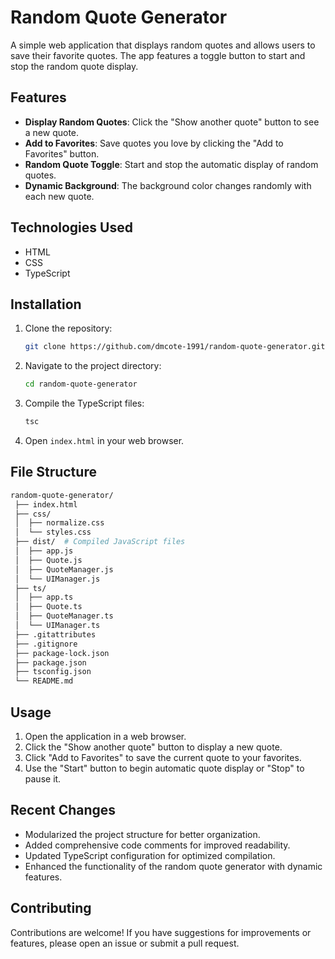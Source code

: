 # Random Quote Generator

A simple web application that displays random quotes and allows users to save their favorite quotes. The app features a toggle button to start and stop the random quote display.

## Features

- **Display Random Quotes**: Click the "Show another quote" button to see a new quote.
- **Add to Favorites**: Save quotes you love by clicking the "Add to Favorites" button.
- **Random Quote Toggle**: Start and stop the automatic display of random quotes.
- **Dynamic Background**: The background color changes randomly with each new quote.

## Technologies Used

- HTML
- CSS
- TypeScript

## Installation

1. Clone the repository:
   ```bash
   git clone https://github.com/dmcote-1991/random-quote-generator.git

2. Navigate to the project directory:
   ```bash
   cd random-quote-generator

3. Compile the TypeScript files:
   ``` bash
   tsc

4. Open `index.html` in your web browser.

## File Structure

```bash
random-quote-generator/
 ├── index.html
 ├── css/ 
 │  ├── normalize.css 
 │  └── styles.css 
 ├── dist/  # Compiled JavaScript files 
 │  ├── app.js 
 │  ├── Quote.js 
 │  ├── QuoteManager.js 
 │  └── UIManager.js
 ├── ts/ 
 │  ├── app.ts 
 │  ├── Quote.ts 
 │  ├── QuoteManager.ts 
 │  └── UIManager.ts
 ├── .gitattributes
 ├── .gitignore
 ├── package-lock.json
 ├── package.json
 ├── tsconfig.json
 └── README.md
 ```

## Usage

1. Open the application in a web browser.
2. Click the "Show another quote" button to display a new quote.
3. Click "Add to Favorites" to save the current quote to your favorites.
4. Use the "Start" button to begin automatic quote display or "Stop" to pause it.

## Recent Changes

- Modularized the project structure for better organization.
- Added comprehensive code comments for improved readability.
- Updated TypeScript configuration for optimized compilation.
- Enhanced the functionality of the random quote generator with dynamic features.

## Contributing

Contributions are welcome! If you have suggestions for improvements or features, please open an issue or submit a pull request.
